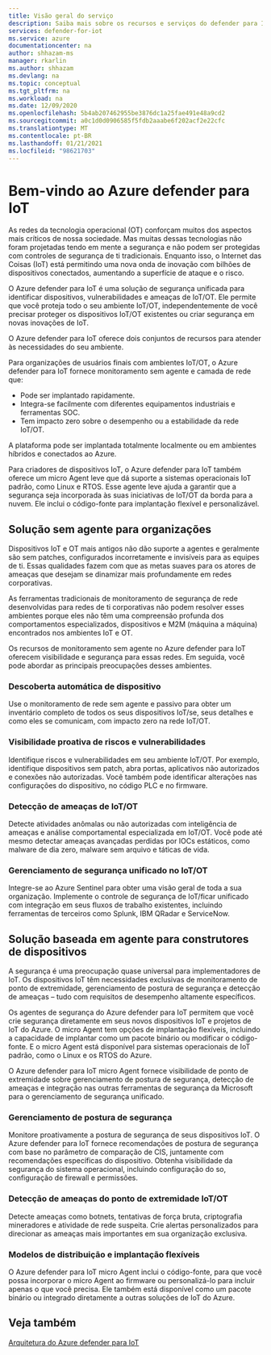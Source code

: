 ```yaml
---
title: Visão geral do serviço
description: Saiba mais sobre os recursos e serviços do defender para IoT e entenda como o defender para IoT fornece segurança de IoT abrangente.
services: defender-for-iot
ms.service: azure
documentationcenter: na
author: shhazam-ms
manager: rkarlin
ms.author: shhazam
ms.devlang: na
ms.topic: conceptual
ms.tgt_pltfrm: na
ms.workload: na
ms.date: 12/09/2020
ms.openlocfilehash: 5b4ab207462955be3876dc1a25fae491e48a9cd2
ms.sourcegitcommit: a0c1d0d0906585f5fdb2aaabe6f202acf2e22cfc
ms.translationtype: MT
ms.contentlocale: pt-BR
ms.lasthandoff: 01/21/2021
ms.locfileid: "98621703"
---
```

# <a name="welcome-to-azure-defender-for-iot"></a>Bem-vindo ao Azure defender para IoT

As redes da tecnologia operacional (OT) conforçam muitos dos aspectos mais críticos de nossa sociedade. Mas muitas dessas tecnologias não foram projetadas tendo em mente a segurança e não podem ser protegidas com controles de segurança de ti tradicionais. Enquanto isso, o Internet das Coisas (IoT) está permitindo uma nova onda de inovação com bilhões de dispositivos conectados, aumentando a superfície de ataque e o risco.  

O Azure defender para IoT é uma solução de segurança unificada para identificar dispositivos, vulnerabilidades e ameaças de IoT/OT. Ele permite que você proteja todo o seu ambiente IoT/OT, independentemente de você precisar proteger os dispositivos IoT/OT existentes ou criar segurança em novas inovações de IoT.  

O Azure defender para IoT oferece dois conjuntos de recursos para atender às necessidades do seu ambiente.

Para organizações de usuários finais com ambientes IoT/OT, o Azure defender para IoT fornece monitoramento sem agente e camada de rede que:

- Pode ser implantado rapidamente.
- Integra-se facilmente com diferentes equipamentos industriais e ferramentas SOC.
- Tem impacto zero sobre o desempenho ou a estabilidade da rede IoT/OT. 

A plataforma pode ser implantada totalmente localmente ou em ambientes híbridos e conectados ao Azure.  

Para criadores de dispositivos IoT, o Azure defender para IoT também oferece um micro Agent leve que dá suporte a sistemas operacionais IoT padrão, como Linux e RTOS. Esse agente leve ajuda a garantir que a segurança seja incorporada às suas iniciativas de IoT/OT da borda para a nuvem. Ele inclui o código-fonte para implantação flexível e personalizável. 

## <a name="agentless-solution-for-organizations"></a>Solução sem agente para organizações 

Dispositivos IoT e OT mais antigos não dão suporte a agentes e geralmente são sem patches, configurados incorretamente e invisíveis para as equipes de ti. Essas qualidades fazem com que as metas suaves para os atores de ameaças que desejam se dinamizar mais profundamente em redes corporativas. 

As ferramentas tradicionais de monitoramento de segurança de rede desenvolvidas para redes de ti corporativas não podem resolver esses ambientes porque eles não têm uma compreensão profunda dos comportamentos especializados, dispositivos e M2M (máquina a máquina) encontrados nos ambientes IoT e OT. 

Os recursos de monitoramento sem agente no Azure defender para IoT oferecem visibilidade e segurança para essas redes. Em seguida, você pode abordar as principais preocupações desses ambientes. 

### <a name="automatic-device-discovery"></a>Descoberta automática de dispositivo  

Use o monitoramento de rede sem agente e passivo para obter um inventário completo de todos os seus dispositivos IoT/se, seus detalhes e como eles se comunicam, com impacto zero na rede IoT/OT.  

### <a name="proactive-visibility-into-risk-and-vulnerabilities"></a>Visibilidade proativa de riscos e vulnerabilidades
 
Identifique riscos e vulnerabilidades em seu ambiente IoT/OT. Por exemplo, identifique dispositivos sem patch, abra portas, aplicativos não autorizados e conexões não autorizadas. Você também pode identificar alterações nas configurações do dispositivo, no código PLC e no firmware. 

### <a name="iotot-threat-detection"></a>Detecção de ameaças de IoT/OT  

Detecte atividades anômalas ou não autorizadas com inteligência de ameaças e análise comportamental especializada em IoT/OT. Você pode até mesmo detectar ameaças avançadas perdidas por IOCs estáticos, como malware de dia zero, malware sem arquivo e táticas de vida. 

### <a name="unified-security-management-across-iotot"></a>Gerenciamento de segurança unificado no IoT/OT

Integre-se ao Azure Sentinel para obter uma visão geral de toda a sua organização. Implemente o controle de segurança de IoT/ficar unificado com integração em seus fluxos de trabalho existentes, incluindo ferramentas de terceiros como Splunk, IBM QRadar e ServiceNow. 

## <a name="agent-based-solution-for-device-builders"></a>Solução baseada em agente para construtores de dispositivos 

A segurança é uma preocupação quase universal para implementadores de IoT. Os dispositivos IoT têm necessidades exclusivas de monitoramento de ponto de extremidade, gerenciamento de postura de segurança e detecção de ameaças – tudo com requisitos de desempenho altamente específicos. 

Os agentes de segurança do Azure defender para IoT permitem que você crie segurança diretamente em seus novos dispositivos IoT e projetos de IoT do Azure. O micro Agent tem opções de implantação flexíveis, incluindo a capacidade de implantar como um pacote binário ou modificar o código-fonte. E o micro Agent está disponível para sistemas operacionais de IoT padrão, como o Linux e os RTOS do Azure.  

O Azure defender para IoT micro Agent fornece visibilidade de ponto de extremidade sobre gerenciamento de postura de segurança, detecção de ameaças e integração nas outras ferramentas de segurança da Microsoft para o gerenciamento de segurança unificado. 

### <a name="security-posture-management"></a>Gerenciamento de postura de segurança

Monitore proativamente a postura de segurança de seus dispositivos IoT. O Azure defender para IoT fornece recomendações de postura de segurança com base no parâmetro de comparação de CIS, juntamente com recomendações específicas do dispositivo. Obtenha visibilidade da segurança do sistema operacional, incluindo configuração do so, configuração de firewall e permissões. 

### <a name="endpoint-iotot-threat-detection"></a>Detecção de ameaças do ponto de extremidade IoT/OT

Detecte ameaças como botnets, tentativas de força bruta, criptografia mineradores e atividade de rede suspeita. Crie alertas personalizados para direcionar as ameaças mais importantes em sua organização exclusiva. 

### <a name="flexible-distribution-and-deployment-models"></a>Modelos de distribuição e implantação flexíveis 

O Azure defender para IoT micro Agent inclui o código-fonte, para que você possa incorporar o micro Agent ao firmware ou personalizá-lo para incluir apenas o que você precisa. Ele também está disponível como um pacote binário ou integrado diretamente a outras soluções de IoT do Azure. 

## <a name="see-also"></a>Veja também

[Arquitetura do Azure defender para IoT](architecture.md)
